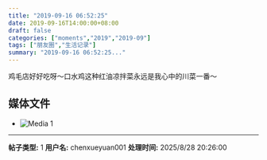 ```yaml
---
title: "2019-09-16 06:52:25"
date: 2019-09-16T14:00:00+08:00
draft: false
categories: ["moments","2019","2019-09"]
tags: ["朋友圈","生活记录"]
summary: "2019-09-16 06:52:25..."
---
```


鸡毛店好好吃呀～口水鸡这种红油凉拌菜永远是我心中的川菜一番～

## 媒体文件

- ![Media 1](/Moments/photos/2019-09-16/201909160652250.jpg)

---

**帖子类型:** 1
**用户名:** chenxueyuan001
**处理时间:** 2025/8/28 20:26:00